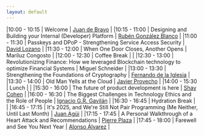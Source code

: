 ```yaml
---
layout: default
---
```


<div id="agenda">
</div>

|10:00 - 10:15 | Welcome | [Juan de Bravo](speakers/juan_de_bravo) | 
|10:15 - 11:00 | Designing and Building your Internal (Developer) Platform | [Rubén González Blanco](speakers/ruben_gonzalez) | 
|11:00 - 11:30 | Passkeys and DPoP - Strengthening Service Access Security | [David Lozano](speakers/david_lozano) | 
|11:30 - 12:00 | When One Door Closes, Another Opens | Mariluz Congosto | 
|12:00 - 12:30 | Coffee Break |  | 
|12:30 - 13:00 | Revolutionizing Finance: How we leveraged Blockchain technology to optimize Financial Systems | Miguel Schneider | 
|13:00 - 13:30 | Strengthening the Foundations of Cryptography | [Fernando de la Iglesia](speakers/fernando_de_la_iglesia) | 
|13:30 - 14:00 | Old Man Yells at the Cloud | [Javier Provecho](speakers/javier_provecho_fernandez) | 
|14:00 - 15:30 | Lunch |  | 
|15:30 - 16:00 | The future of product development is here | [Shay Cohen](speakers/shay_cohen) | 
|16:00 - 16:30 | The Biggest Challenges in Technology Ethics and the Role of People | [Ignacio G.R. Gavilán](speakers/ignacio_gavilan) | 
|16:30 - 16:45 | Hydration Break |  | 
|16:45 - 17:15 | It's 2025, and We're Still Not Pair Programming (Me Neither, Until Last Month) | [Juan Agüi](speakers/juan_agui) | 
|17:15 - 17:45 | A Personal Walkthrough of a Heart Attack and Recommendations | [Pierre Plaza](speakers/pierre_plaza) | 
|17:45 - 18:00 | Farewell and See You Next Year | [Alonso Álvarez](speakers/alonso_alvarez) | 


